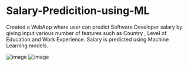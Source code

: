 # Salary-Predicition-using-ML
Created a WebApp where user can predict Software Developer salary by giving input various number of features such as Country , Level of Education and Work Experience. Salary is predicted using Machine Learning models.



![image](https://user-images.githubusercontent.com/64198273/142241726-8cca9d82-75a4-4266-8166-86c510956a27.png)
![image](https://user-images.githubusercontent.com/64198273/142241789-2af620c5-5070-4952-bedf-d7f564f33eaa.png)

